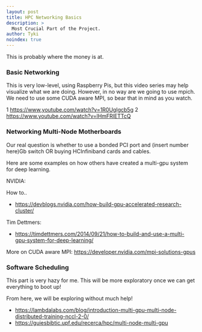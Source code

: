 ```yaml
---
layout: post
title: HPC Networking Basics
description: >
  Most Crucial Part of the Project.
author: Tyki
noindex: true
---
```


This is probably where the money is at. 


### Basic Networking

This is very low-level, using Raspberry Pis, but this video series may help visualize what we are doing. 
However, in no way are we going to use mpich. We need to use some CUDA aware MPI, so bear that in mind as you watch.

1
https://www.youtube.com/watch?v=1R0UgIgcb5g
2
https://www.youtube.com/watch?v=lHmFRlETTcQ

### Networking Multi-Node Motherboards

Our real question is whether to use a bonded PCI port and (insert number here)Gb switch OR buying HCInfiniband cards and cables.

Here are some examples on how others have created a multi-gpu system for deep learning.

NVIDIA:

How to..

- https://devblogs.nvidia.com/how-build-gpu-accelerated-research-cluster/



Tim Dettmers:

- https://timdettmers.com/2014/09/21/how-to-build-and-use-a-multi-gpu-system-for-deep-learning/

More on CUDA aware MPI: https://developer.nvidia.com/mpi-solutions-gpus



### Software Scheduling

This part is very hazy for me. This will be more exploratory once we can get everything to boot up!

From here, we will be exploring without much help!

- https://lambdalabs.com/blog/introduction-multi-gpu-multi-node-distributed-training-nccl-2-0/
- https://guiesbibtic.upf.edu/recerca/hpc/multi-node-multi-gpu






